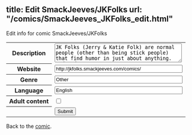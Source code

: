title: Edit SmackJeeves/JKFolks
url: "/comics/SmackJeeves_JKFolks_edit.html"
---
Edit info for comic SmackJeeves/JKFolks

<form name="comic" action="http://gaepostmail.appspot.com/comic/" method="post">
<table class="comicinfo">
<tr>
<th>Description</th><td><textarea name="description" cols="40" rows="3">JK Folks (Jerry &amp; Katie Folk) are normal people (other than being stick people) that find humor in just about anything. Updated every MWF.</textarea></td>
</tr>
<tr>
<th>Website</th><td><input type="text" name="url" value="http://jkfolks.smackjeeves.com/comics/" size="40"/></td>
</tr>
<tr>
<th>Genre</th><td><input type="text" name="genre" value="Other" size="40"/></td>
</tr>
<tr>
<th>Language</th><td><input type="text" name="language" value="English" size="40"/></td>
</tr>
<tr>
<th>Adult content</th><td><input type="checkbox" name="adult" value="adult" /></td>
</tr>
<tr>
<th></th><td>
<input type="hidden" name="comic" value="SmackJeeves_JKFolks" />
<input type="submit" name="submit" value="Submit" />
</td>
</tr>
</table>
</form>

Back to the [comic](SmackJeeves_JKFolks.html).
